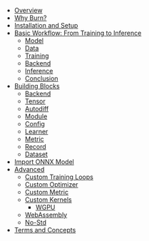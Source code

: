- [Overview](./overview.md)
- [Why Burn?](./motivation.md)
- [Installation and Setup]()
- [Basic Workflow: From Training to Inference](./basic-workflow/README.md)
  - [Model](./basic-workflow/model.md)
  - [Data](./basic-workflow/data.md)
  - [Training](./basic-workflow/training.md)
  - [Backend](./basic-workflow/backend.md)
  - [Inference](./basic-workflow/inference.md)
  - [Conclusion](./basic-workflow/conclusion.md)
- [Building Blocks](./building-blocks/README.md)
  - [Backend](./building-blocks/backend.md)
  - [Tensor](./building-blocks/tensor.md)
  - [Autodiff](./building-blocks/autodiff.md)
  - [Module](./building-blocks/module.md)
  - [Config]()
  - [Learner]()
  - [Metric]()
  - [Record]()
  - [Dataset]()
- [Import ONNX Model]()
- [Advanced]()
  - [Custom Training Loops]()
  - [Custom Optimizer]()
  - [Custom Metric]()
  - [Custom Kernels]()
    - [WGPU]()
  - [WebAssembly]()
  - [No-Std]()
- [Terms and Concepts]()
